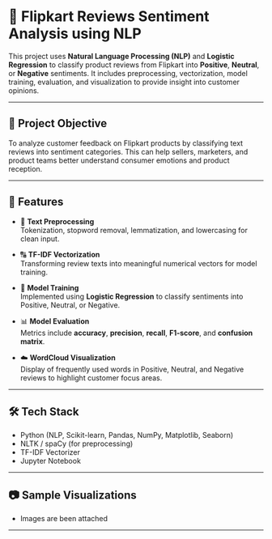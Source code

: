 # 🛒 Flipkart Reviews Sentiment Analysis using NLP

This project uses **Natural Language Processing (NLP)** and **Logistic Regression** to classify product reviews from Flipkart into **Positive**, **Neutral**, or **Negative** sentiments. It includes preprocessing, vectorization, model training, evaluation, and visualization to provide insight into customer opinions.

---

## 📌 Project Objective

To analyze customer feedback on Flipkart products by classifying text reviews into sentiment categories. This can help sellers, marketers, and product teams better understand consumer emotions and product reception.

---

## 🧠 Features

- 🧹 **Text Preprocessing**  
  Tokenization, stopword removal, lemmatization, and lowercasing for clean input.

- 🔠 **TF-IDF Vectorization**  
  Transforming review texts into meaningful numerical vectors for model training.

- 🤖 **Model Training**  
  Implemented using **Logistic Regression** to classify sentiments into Positive, Neutral, or Negative.

- 📊 **Model Evaluation**  
  Metrics include **accuracy**, **precision**, **recall**, **F1-score**, and **confusion matrix**.

- ☁️ **WordCloud Visualization**  
  Display of frequently used words in Positive, Neutral, and Negative reviews to highlight customer focus areas.

---

## 🛠️ Tech Stack

- Python (NLP, Scikit-learn, Pandas, NumPy, Matplotlib, Seaborn)
- NLTK / spaCy (for preprocessing)
- TF-IDF Vectorizer
- Jupyter Notebook

---

## 📷 Sample Visualizations

- Images are been attached

---
